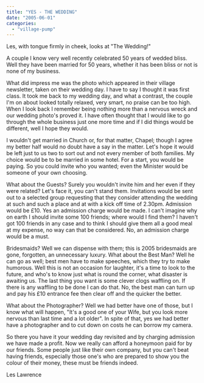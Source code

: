 ```yaml
---
title: "YES - THE WEDDING"
date: "2005-06-01"
categories: 
  - "village-pump"
---
```


Les, with tongue firmly in cheek, looks at "The Wedding!"

A couple I know very well recently celebrated 50 years of wedded bliss. Well they have been married for 50 years, whether it has been bliss or not is none of my business.

What did impress me was the photo which appeared in their village newsletter, taken on their wedding day. I have to say I thought it was first class. It took me back to my wedding day, and what a contrast, the couple I'm on about looked totally relaxed, very smart, no praise can be too high. When I look back I remember being nothing more than a nervous wreck and our wedding photo's proved it. I have often thought that I would like to go through the whole business just one more time and if I did things would be different, well I hope they would.

I wouldn't get married in Church or, for that matter, Chapel; though I agree my better half would no doubt have a say in the matter. Let's hope it would be left just to us two to sort out and not every member of both families. My choice would be to be married in some hotel. For a start, you would be paying. So you could invite who you wanted; even the Minister would be someone of your own choosing.

What about the Guests? Surely you wouldn't invite him and her even if they were related? Let's face it, you can't stand them. Invitations would be sent out to a selected group requesting that they consider attending the wedding at such and such a place and at with a kick off time of 2.30pm. Admission would be £10. Yes an admission charge would be made. I can't imagine why on earth I should invite some 100 friends; where would I find them? I haven't got 100 friends in any case and to think I should give them all a good meal at my expense, no way can that be considered. No, an admission charge would be a must.

Bridesmaids? Well we can dispense with them; this is 2005 bridesmaids are gone, forgotten, an unnecessary luxury. What about the Best Man? Well he can go as well; best men have to make speeches, which they try to make humorous. Well this is not an occasion for laughter, it's a time to look to the future, and who's to know just what is round the corner, what disaster is awaiting us. The last thing you want is some clever clogs waffling on. If there is any waffling to be done I can do that. No, the best man can turn up and pay his £10 entrance fee then clear off and the quicker the better.

What about the Photographer? Well we had better have one of those, but I know what will happen, "It's a good one of your Wife, but you look more nervous than last time and a lot older". In spite of that, yes we had better have a photographer and to cut down on costs he can borrow my camera.

So there you have it your wedding day revisited and by charging admission we have made a profit. Now we really can afford a honeymoon paid for by our friends. Some people just like their own company, but you can't beat having friends, especially those one's who are prepared to show you the colour of their money, these must be friends indeed.

Les Lawrence
